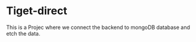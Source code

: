 # Tiget-direct

This is a Projec where we connect the backend to mongoDB database and etch the data.
